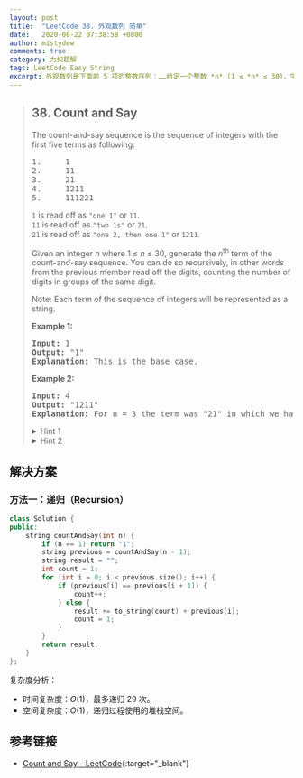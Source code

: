 ```yaml
---
layout: post
title:  "LeetCode 38. 外观数列 简单"
date:   2020-08-22 07:38:58 +0800
author: mistydew
comments: true
category: 力扣题解
tags: LeetCode Easy String
excerpt: 外观数列是下面前 5 项的整数序列：……给定一个整数 *n* (1 ≤ *n* ≤ 30)，生成外观数列的第 *n* 项。
---
```

> ## 38. Count and Say
> 
> The count-and-say sequence is the sequence of integers with the first five terms as following:
> 
> <pre>
> 1.     1
> 2.     11
> 3.     21
> 4.     1211
> 5.     111221
> </pre>
> 
> `1` is read off as `"one 1"` or `11`.<br>
> `11` is read off as `"two 1s"` or `21`.<br>
> `21` is read off as `"one 2, then one 1"` or `1211`.
> 
> Given an integer *n* where 1 ≤ *n* ≤ 30, generate the *n*<sup>th</sup> term of the count-and-say sequence. You can do so recursively, in other words from the previous member read off the digits, counting the number of digits in groups of the same digit.
> 
> Note: Each term of the sequence of integers will be represented as a string.
> 
> **Example 1:**
> 
> <pre>
> <strong>Input:</strong> 1
> <strong>Output:</strong> "1"
> <strong>Explanation:</strong> This is the base case.
> </pre>
> 
> **Example 2:**
> 
> <pre>
> <strong>Input:</strong> 4
> <strong>Output:</strong> "1211"
> <strong>Explanation:</strong> For n = 3 the term was "21" in which we have two groups "2" and "1", "2" can be read as "12" which means frequency = 1 and value = 2, the same way "1" is read as "11", so the answer is the concatenation of "12" and "11" which is "1211".
> </pre>
> 
> <details>
> <summary>Hint 1</summary>
> The following are the terms from n=1 to n=10 of the count-and-say sequence:
> <pre>
>  1.     1
>  2.     11
>  3.     21
>  4.     1211
>  5.     111221 
>  6.     312211
>  7.     13112221
>  8.     1113213211
>  9.     31131211131221
> 10.     13211311123113112211
> </pre>
> </details>
> 
> <details>
> <summary>Hint 2</summary>
> To generate the <em>n</em><sup>th</sup> term, just count and say the <em>n</em>-1<sup>th</sup> term.
> </details>

## 解决方案

### 方法一：递归（Recursion）

```cpp
class Solution {
public:
    string countAndSay(int n) {
        if (n == 1) return "1";
        string previous = countAndSay(n - 1);
        string result = "";
        int count = 1;
        for (int i = 0; i < previous.size(); i++) {
            if (previous[i] == previous[i + 1]) {
                count++;
            } else {
                result += to_string(count) + previous[i];
                count = 1;
            }
        }
        return result;
    }
};
```

复杂度分析：
* 时间复杂度：*O*(1)，最多递归 29 次。
* 空间复杂度：*O*(1)，递归过程使用的堆栈空间。

## 参考链接

* [Count and Say - LeetCode](https://leetcode.com/problems/count-and-say/){:target="_blank"}
